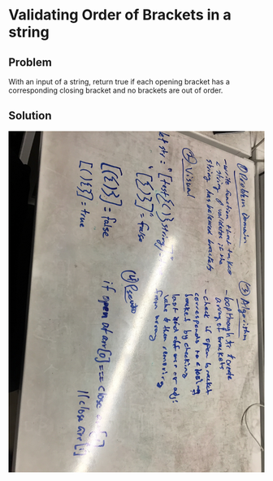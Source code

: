 # Validating Order of Brackets in a string

## Problem
With an input of a string, return true if each opening bracket has a corresponding closing bracket and no brackets are out of order.

## Solution
![](../assets/bracket-validation.jpg)